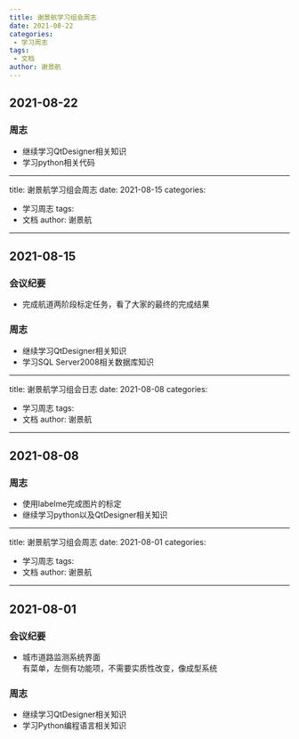 ```yaml
---
title: 谢景航学习组会周志
date: 2021-08-22
categories:
 - 学习周志
tags:
 - 文档
author: 谢景航
---
```

## 2021-08-22 
### 周志
- 继续学习QtDesigner相关知识
- 学习python相关代码



---
title: 谢景航学习组会周志
date: 2021-08-15
categories:
 - 学习周志
tags:
 - 文档
author: 谢景航
---
## 2021-08-15
### 会议纪要
- 完成航道两阶段标定任务，看了大家的最终的完成结果 
### 周志
- 继续学习QtDesigner相关知识
- 学习SQL Server2008相关数据库知识



---
title: 谢景航学习组会日志
date: 2021-08-08
categories:
 - 学习周志
tags:
 - 文档
author: 谢景航
---
## 2021-08-08
### 周志
- 使用labelme完成图片的标定
- 继续学习python以及QtDesigner相关知识

---
title: 谢景航学习组会周志
date: 2021-08-01
categories:
 - 学习周志
tags:
 - 文档
author: 谢景航
---
## 2021-08-01
### 会议纪要
- 城市道路监测系统界面  
有菜单，左侧有功能项，不需要实质性改变，像成型系统  
### 周志
- 继续学习QtDesigner相关知识
- 学习Python编程语言相关知识

